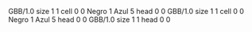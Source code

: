 <gs-board without-header> GBB/1.0
size 1 1
cell 0 0 Negro 1 Azul 5 
head 0 0
 </gs-board>
<gs-board without-header> GBB/1.0
size 1 1
cell 0 0 Negro 1 Azul 5 
head 0 0
 </gs-board>
<gs-board without-header> GBB/1.0
size 1 1
head 0 0 </gs-board>